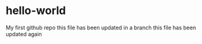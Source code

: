 # hello-world
My first github repo
this file has been updated in a branch
this file has been updated again
